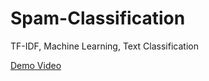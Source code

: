 # Spam-Classification
TF-IDF, Machine Learning, Text Classification

[Demo Video](https://github.com/Hirithik-ds/Spam-Classification/blob/main/streamlit-main-2025-03-26-12-03-45.webm)
